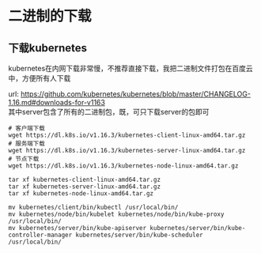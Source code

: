 # 二进制的下载

## 下载kubernetes
kubernetes在内网下载非常慢，不推荐直接下载，我把二进制文件打包在百度云中，方便所有人下载

url: https://github.com/kubernetes/kubernetes/blob/master/CHANGELOG-1.16.md#downloads-for-v1163  
其中server包含了所有的二进制包，既，可只下载server的包即可
```shell
# 客户端下载
wget https://dl.k8s.io/v1.16.3/kubernetes-client-linux-amd64.tar.gz
# 服务端下载
wget https://dl.k8s.io/v1.16.3/kubernetes-server-linux-amd64.tar.gz
# 节点下载
wget https://dl.k8s.io/v1.16.3/kubernetes-node-linux-amd64.tar.gz
```

```shell
tar xf kubernetes-client-linux-amd64.tar.gz
tar xf kubernetes-server-linux-amd64.tar.gz
tar xf kubernetes-node-linux-amd64.tar.gz

mv kubernetes/client/bin/kubectl /usr/local/bin/
mv kubernetes/node/bin/kubelet kubernetes/node/bin/kube-proxy /usr/local/bin/
mv kubernetes/server/bin/kube-apiserver kubernetes/server/bin/kube-controller-manager kubernetes/server/bin/kube-scheduler /usr/local/bin/
```
